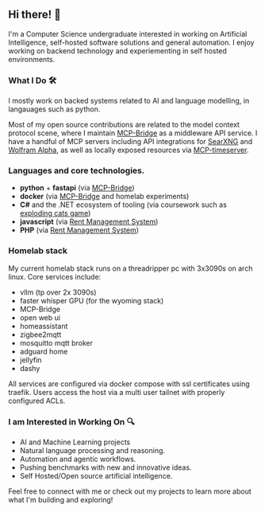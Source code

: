 ## Hi there! 👋

I'm a Computer Science undergraduate interested in working on Artificial Intelligence, self-hosted software solutions and general automation. I enjoy working on backend technology and experiementing in self hosted environments.

### What I Do 🛠️

I mostly work on backed systems related to AI and language modelling, in langauages such as python. 

Most of my open source contributions are related to the model context protocol scene, where I maintain [MCP-Bridge](https://github.com/secretiveShell/mcp-bridge) as a middleware API service. I have a handful of MCP servers including API integrations for [SearXNG](https://github.com/SecretiveShell/MCP-searxng) and [Wolfram Alpha](https://github.com/SecretiveShell/MCP-wolfram-alpha), as well as locally exposed resources via [MCP-timeserver](https://github.com/SecretiveShell/mcp-timeserver).

### Languages and core technologies.

- **python** + **fastapi** (via [MCP-Bridge](https://github.com/secretiveShell/mcp-bridge))
- **docker** (via [MCP-Bridge](https://github.com/secretiveShell/mcp-bridge) and homelab experiments)
- **C#** and the .NET ecosystem of tooling (via coursework such as [exploding cats game](https://github.com/SecretiveShell/ExplodingKittensCourseWork-y2s1)) 
- **javascript** (via [Rent Management System](https://github.com/SecretiveShell/TMS-coursework-y1s2))
- **PHP** (via [Rent Management System](https://github.com/SecretiveShell/TMS-coursework-y1s2))

### Homelab stack

My current homelab stack runs on a threadripper pc with 3x3090s on arch linux. Core services include:
- vllm (tp over 2x 3090s)
- faster whisper GPU (for the wyoming stack)
- MCP-Bridge
- open web ui
- homeassistant
- zigbee2mqtt
- mosquitto mqtt broker
- adguard home
- jellyfin
- dashy

All services are configured via docker compose with ssl certificates using traefik. Users access the host via a multi user tailnet with properly configured ACLs. 

### I am Interested in Working On 🔍

- AI and Machine Learning projects
- Natural language processing and reasoning.
- Automation and agentic workflows.
- Pushing benchmarks with new and innovative ideas.
- Self Hosted/Open source artificial intelligence.

Feel free to connect with me or check out my projects to learn more about what I'm building and exploring!

<!--
**SecretiveShell/SecretiveShell** is a ✨ _special_ ✨ repository because its `README.md` (this file) appears on your GitHub profile.

Here are some ideas to get you started:

- 🔭 I’m currently working on ...
- 🌱 I’m currently learning ...
- 👯 I’m looking to collaborate on ...
- 🤔 I’m looking for help with ...
- 💬 Ask me about ...
- 📫 How to reach me: ...
- 😄 Pronouns: ...
- ⚡ Fun fact: ...
-->
